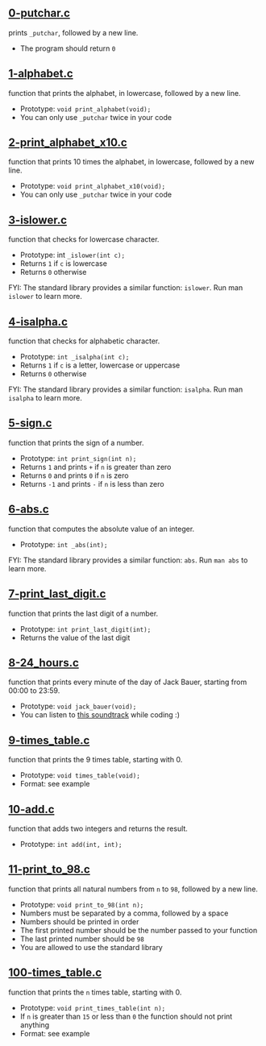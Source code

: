## [0-putchar.c](./0-putchar.c)
prints `_putchar`, followed by a new line.

* The program should return `0`
## [1-alphabet.c](./1-alphabet.c)
function that prints the alphabet, in lowercase, followed by a new line.

* Prototype: `void print_alphabet(void);`
* You can only use `_putchar` twice in your code
## [2-print_alphabet_x10.c](./2-print_alphabet_x10.c)
function that prints 10 times the alphabet, in lowercase, followed by a new line.

* Prototype: `void print_alphabet_x10(void);`
* You can only use `_putchar` twice in your code
## [3-islower.c](./3-islower.c)
function that checks for lowercase character.

* Prototype: int `_islower(int c);`
* Returns `1` if `c` is lowercase
* Returns `0` otherwise

FYI: The standard library provides a similar function: `islower`. Run man `islower` to learn more.
## [4-isalpha.c](./4-isalpha.c)
 function that checks for alphabetic character.

* Prototype: `int _isalpha(int c);`
* Returns `1` if `c` is a letter, lowercase or uppercase
* Returns `0` otherwise

FYI: The standard library provides a similar function: `isalpha`. Run man `isalpha` to learn more.
## [5-sign.c](./5-sign.c)
 function that prints the sign of a number.

* Prototype: `int print_sign(int n);`
* Returns `1` and prints `+` if `n` is greater than zero
* Returns `0` and prints `0` if `n` is zero
* Returns `-1` and prints `-` if `n` is less than zero
## [6-abs.c](./6-abs.c)
 function that computes the absolute value of an integer.

* Prototype: `int _abs(int);`

FYI: The standard library provides a similar function: `abs`. Run `man abs` to learn more.
## [7-print_last_digit.c](./7-print_last_digit.c)
 function that prints the last digit of a number.

* Prototype: `int print_last_digit(int);`
* Returns the value of the last digit
## [8-24_hours.c](./8-24_hours.c)
 function that prints every minute of the day of Jack Bauer, starting from 00:00 to 23:59.

* Prototype: `void jack_bauer(void);`
* You can listen to [this soundtrack](https://www.youtube.com/watch?v=btAfXqgMkPs) while coding :)
## [9-times_table.c](./9-times_table.c)
function that prints the 9 times table, starting with 0.

* Prototype: `void times_table(void);`
* Format: see example
## [10-add.c](./10-add.c)
function that adds two integers and returns the result.

* Prototype: `int add(int, int);`
## [11-print_to_98.c](./11-print_to_98.c)
function that prints all natural numbers from `n` to `98`, followed by a new line.

* Prototype: `void print_to_98(int n);`
* Numbers must be separated by a comma, followed by a space
* Numbers should be printed in order
* The first printed number should be the number passed to your function
* The last printed number should be `98`
* You are allowed to use the standard library
## [100-times_table.c](./100-times_table.c)
 function that prints the `n` times table, starting with 0.

* Prototype: `void print_times_table(int n);`
* If `n` is greater than `15` or less than `0` the function should not print anything
* Format: see example
